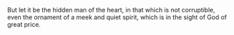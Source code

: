 But let it be the hidden man of the heart, in that which is not corruptible, even the ornament of a meek and quiet spirit, which is in the sight of God of great price.

